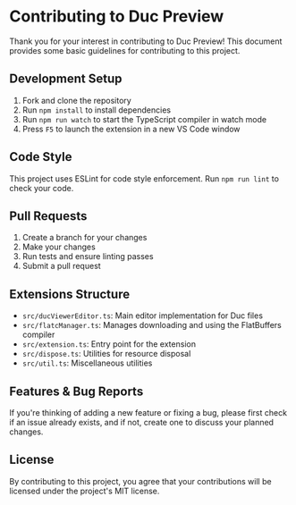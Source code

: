 # Contributing to Duc Preview

Thank you for your interest in contributing to Duc Preview! This document provides some basic guidelines for contributing to this project.

## Development Setup

1. Fork and clone the repository
2. Run `npm install` to install dependencies
3. Run `npm run watch` to start the TypeScript compiler in watch mode
4. Press `F5` to launch the extension in a new VS Code window

## Code Style

This project uses ESLint for code style enforcement. Run `npm run lint` to check your code.

## Pull Requests

1. Create a branch for your changes
2. Make your changes
3. Run tests and ensure linting passes
4. Submit a pull request

## Extensions Structure

- `src/ducViewerEditor.ts`: Main editor implementation for Duc files
- `src/flatcManager.ts`: Manages downloading and using the FlatBuffers compiler
- `src/extension.ts`: Entry point for the extension
- `src/dispose.ts`: Utilities for resource disposal
- `src/util.ts`: Miscellaneous utilities

## Features & Bug Reports

If you're thinking of adding a new feature or fixing a bug, please first check if an issue already exists, and if not, create one to discuss your planned changes.

## License

By contributing to this project, you agree that your contributions will be licensed under the project's MIT license. 
